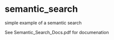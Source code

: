 # semantic_search
simple example of a semantic search

See Semantic_Search_Docs.pdf for documenation
